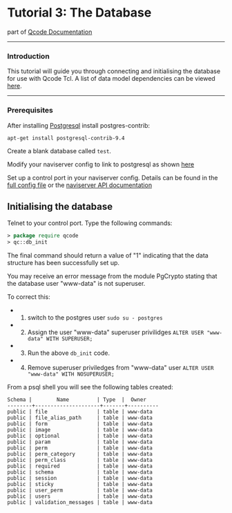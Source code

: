 
Tutorial 3: The Database
========
part of [Qcode Documentation](index.md)

-----

### Introduction

This tutorial will guide you through connecting and initialising the database for use with Qcode Tcl.
A list of data model dependencies can be viewed [here](doc/data-model-dependencies.md).

-----
### Prerequisites

After installing [Postgresql](doc/postgresql-setup.md) install postgres-contrib:

```
apt-get install postgresql-contrib-9.4
```

Create a blank database called `test`.

Modify your naviserver config to link to postgresql as shown [here](doc/naviserver-config-postgres.md)

Set up a control port in your naviserver config.  Details can be found in the [full config file](doc/naviserver-config-full.md) or the [naviserver API documentation](https://naviserver.sourceforge.io/n/nscp/files/nscp.html)

## Initialising the database

Telnet to your control port. Type the following commands:

```tcl
> package require qcode
> qc::db_init
```

The final command should return a value of "1" indicating that the data structure has been successfully set up.

You may receive an error message from the module PgCrypto stating that the database user "www-data" is not superuser. 

To correct this:

* 1) switch to the postgres user `sudo su - postgres`
* 2) Assign the user "www-data" superuser privilidges `ALTER USER "www-data" WITH SUPERUSER;`
* 3) Run the above `db_init` code.
* 4) Remove superuser priviledges from "www-data" user `ALTER USER "www-data" WITH NOSUPERUSER;`

From a psql shell you will see the following tables created:

```
Schema |        Name         | Type  |  Owner
--------+---------------------+-------+----------
public | file                | table | www-data
public | file_alias_path     | table | www-data
public | form                | table | www-data
public | image               | table | www-data
public | optional            | table | www-data
public | param               | table | www-data
public | perm                | table | www-data
public | perm_category       | table | www-data
public | perm_class          | table | www-data
public | required            | table | www-data
public | schema              | table | www-data
public | session             | table | www-data
public | sticky              | table | www-data
public | user_perm           | table | www-data
public | users               | table | www-data
public | validation_messages | table | www-data
```
